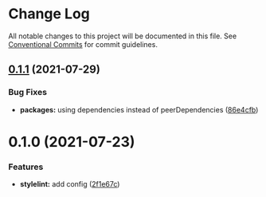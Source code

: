 # Change Log

All notable changes to this project will be documented in this file.
See [Conventional Commits](https://conventionalcommits.org) for commit guidelines.

## [0.1.1](https://github.com/nickstaroba/eterna-tooling/compare/@eterna/stylelint-config-sass@0.1.0...@eterna/stylelint-config-sass@0.1.1) (2021-07-29)


### Bug Fixes

* **packages:** using dependencies instead of peerDependencies ([86e4cfb](https://github.com/nickstaroba/eterna-tooling/commit/86e4cfb992cab4bf969729c62bd36e7ab5274b4a))





# 0.1.0 (2021-07-23)


### Features

* **stylelint:** add config ([2f1e67c](https://github.com/nickstaroba/eterna-tooling/commit/2f1e67c476b673d50dd95af305642f4671eaee63))

